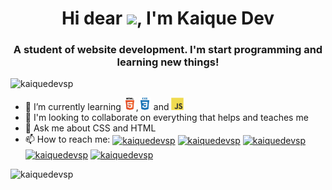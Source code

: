 <h1 align="center">Hi dear <img src="https://raw.githubusercontent.com/kaueMarques/kaueMarques/master/hi.gif" width="30px">, I'm Kaique Dev</h1>
<h3 align="center">A student of website development. I'm start programming and learning new things!</h3>
<p align="left"> <img src="https://komarev.com/ghpvc/?username=kaiquedevsp" alt="kaiquedevsp" /> </p>

- 🌱 I’m currently learning <img src="https://raw.githubusercontent.com/devicons/devicon/master/icons/html5/html5-original-wordmark.svg" alt="html5"  width="20" height="20"/>,<img src="https://raw.githubusercontent.com/devicons/devicon/master/icons/css3/css3-plain-wordmark.svg" alt="css3"  width="20" height="20"/> and <img src="https://raw.githubusercontent.com/devicons/devicon/master/icons/javascript/javascript-original.svg" alt="javascript" width="20" height="20"/>
- 👯 I'm looking to collaborate on everything that helps and teaches me
- 💬 Ask me about CSS and HTML
- 📫 How to reach me: <a href="mailto:kaiquejoquimsilva@gmail.com" target="blank"><img align="center" src="https://cdn.jsdelivr.net/npm/simple-icons@3.0.1/icons/gmail.svg" alt="kaiquedevsp" height="20" width="20" /></a> <a href="https://codepen.io/kaiquedevsp" target="blank"><img align="center" src="https://cdn.jsdelivr.net/npm/simple-icons@3.0.1/icons/codepen.svg" alt="kaiquedevsp" height="20" width="20" /></a> <a href="https://www.instagram.com/_k_a_i_q_u_e/" target="blank"><img align="center" src="https://cdn.jsdelivr.net/npm/simple-icons@3.0.1/icons/instagram.svg" alt="kaiquedevsp" height="20" width="20" /></a> <a href="https://twitter.com" target="blank"><img align="center" src="https://cdn.jsdelivr.net/npm/simple-icons@3.0.1/icons/twitter.svg" alt="kaiquedevsp" height="20" width="20" /></a> <a href="https://fb.com/" target="blank"><img align="center" src="https://cdn.jsdelivr.net/npm/simple-icons@3.0.1/icons/facebook.svg" alt="kaiquedevsp" height="20" width="20" /></a>




<p align="left">
<!--
<img src="https://raw.githubusercontent.com/devicons/devicon/master/icons/css3/css3-plain-wordmark.svg" alt="css3"  width="20" height="20"/>
<img src="https://raw.githubusercontent.com/devicons/devicon/master/icons/html5/html5-original-wordmark.svg" alt="html5"  width="20" height="20"/>
<img src="https://raw.githubusercontent.com/devicons/devicon/master/icons/javascript/javascript-original.svg" alt="javascript" width="20" height="20"/>
<img src="https://raw.githubusercontent.com/devicons/devicon/master/icons/react/react-original-wordmark.svg" alt="react" width="20" height="20"/>
<img src="https://raw.githubusercontent.com/devicons/devicon/master/icons/postgresql/postgresql-original-wordmark.svg" alt="postgresql" width="20" height="20"/>
<img src="https://raw.githubusercontent.com/devicons/devicon/master/icons/nodejs/nodejs-original-wordmark.svg" alt="nodejs" width="20" height="20"/></p><p align="center">
-->
<img src="https://github-readme-stats.vercel.app/api?username=kaiquedevsp&show_icons=true" alt="kaiquedevsp"/> 
</p>

<!--
<p align="left">
<a href="https://codepen.io/kaiquedevsp" target="blank"><img align="center" src="https://cdn.jsdelivr.net/npm/simple-icons@3.0.1/icons/codepen.svg" alt="kaiquedevsp" height="20" width="20" /></a>
<a href="https://www.instagram.com/_k_a_i_q_u_e/" target="blank"><img align="center" src="https://cdn.jsdelivr.net/npm/simple-icons@3.0.1/icons/instagram.svg" alt="kaiquedevsp" height="20" width="20" /></a>
<a href="https://twitter.com" target="blank"><img align="center" src="https://cdn.jsdelivr.net/npm/simple-icons@3.0.1/icons/twitter.svg" alt="kaiquedevsp" height="20" width="20" /></a>
<a href="https://fb.com/" target="blank"><img align="center" src="https://cdn.jsdelivr.net/npm/simple-icons@3.0.1/icons/facebook.svg" alt="kaiquedevsp" height="20" width="20" /></a>
</p>
<a href="https://linkedin.com/in/maykbrito" target="blank"><img align="center" src="https://cdn.jsdelivr.net/npm/simple-icons@3.0.1/icons/linkedin.svg" alt="maykbrito" height="20" width="20" /></a>
<a href="https://stackoverflow.com/maykbrito" target="blank"><img align="center" src="https://cdn.jsdelivr.net/npm/simple-icons@3.0.1/icons/stackoverflow.svg" alt="maykbrito" height="20" width="20" /></a>
-->
